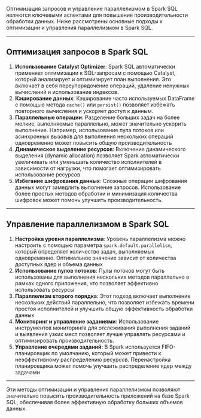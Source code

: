 
Оптимизация запросов и управление параллелизмом в Spark SQL являются ключевыми аспектами для повышения производительности обработки данных. Ниже рассмотрены основные подходы к оптимизации и управления параллелизмом в Spark SQL.

---
## Оптимизация запросов в Spark SQL

1. **Использование Catalyst Optimizer**: Spark SQL автоматически применяет оптимизации к SQL-запросам с помощью Catalyst, который анализирует и оптимизирует план выполнения. Это включает в себя переупорядочение операций, удаление ненужных вычислений и использование индексов.
2. **Кэширование данных**: Кэширование часто используемых DataFrame с помощью метода `cache()` или `persist()` позволяет избежать повторного вычисления и ускоряет доступ к данным.
3. **Параллельные операции**: Разделение больших задач на более мелкие, выполняемые параллельно, может значительно ускорить выполнение. Например, использование пула потоков или асинхронных вызовов для выполнения нескольких операций одновременно может повысить общую производительность
4. **Динамическое выделение ресурсов**: Включение динамического выделения (dynamic allocation) позволяет Spark автоматически увеличивать или уменьшать количество исполнителей в зависимости от нагрузки, что помогает оптимизировать использование ресурсов
5. **Избегание шифрования данных**: Сложные операции шифрования данных могут замедлить выполнение запросов. Использование более простых методов обработки и минимизация количества шифровок может помочь улучшить производительность.
---

## Управление параллелизмом в Spark SQL

1. **Настройка уровня параллелизма**: Уровень параллелизма можно настроить с помощью параметра `spark.default.parallelism`, который определяет количество задач, выполняемых одновременно. Оптимальное значение зависит от количества доступных ядер и объема данных
2. **Использование пулов потоков**: Пулы потоков могут быть использованы для выполнения нескольких методов параллельно в рамках одного приложения, что позволяет эффективно использовать ресурсы
3. **Параллелизм второго порядка**: Этот подход включает выполнение нескольких действий параллельно, что позволяет избежать времени простоя исполнителей и улучшить общую эффективность обработки данных
4. **Мониторинг и управление заданиями**: Использование инструментов мониторинга для отслеживания выполнения заданий и выявления узких мест позволяет лучше управлять ресурсами и оптимизировать производительность.
5. **Управление очередями заданий**: В Spark используется FIFO-планировщик по умолчанию, который может привести к неэффективному распределению ресурсов. Перенастройка планировщика может помочь улучшить распределение ядер между задачами
---

Эти методы оптимизации и управления параллелизмом позволяют значительно повысить производительность приложений на базе Spark SQL, обеспечивая более эффективную обработку больших объемов данных.